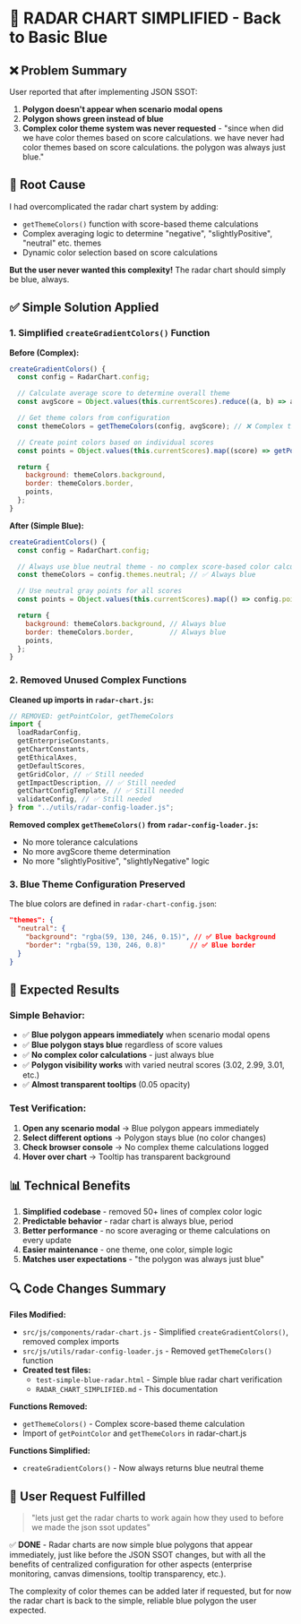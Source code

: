 # 🔵 RADAR CHART SIMPLIFIED - Back to Basic Blue

## ❌ Problem Summary

User reported that after implementing JSON SSOT:

1. **Polygon doesn't appear when scenario modal opens**
2. **Polygon shows green instead of blue**
3. **Complex color theme system was never requested** - "since when did we have color themes based on score calculations. we have never had color themes based on score calculations. the polygon was always just blue."

## 🎯 Root Cause

I had overcomplicated the radar chart system by adding:

- `getThemeColors()` function with score-based theme calculations
- Complex averaging logic to determine "negative", "slightlyPositive", "neutral" etc. themes
- Dynamic color selection based on score calculations

**But the user never wanted this complexity!** The radar chart should simply be blue, always.

## ✅ Simple Solution Applied

### 1. **Simplified `createGradientColors()` Function**

**Before (Complex):**

```javascript
createGradientColors() {
  const config = RadarChart.config;

  // Calculate average score to determine overall theme
  const avgScore = Object.values(this.currentScores).reduce((a, b) => a + b, 0) / Object.keys(this.currentScores).length;

  // Get theme colors from configuration
  const themeColors = getThemeColors(config, avgScore); // ❌ Complex theme calculation

  // Create point colors based on individual scores
  const points = Object.values(this.currentScores).map((score) => getPointColor(config, score));

  return {
    background: themeColors.background,
    border: themeColors.border,
    points,
  };
}
```

**After (Simple Blue):**

```javascript
createGradientColors() {
  const config = RadarChart.config;

  // Always use blue neutral theme - no complex score-based color calculations
  const themeColors = config.themes.neutral; // ✅ Always blue

  // Use neutral gray points for all scores
  const points = Object.values(this.currentScores).map(() => config.pointColors["3"]);

  return {
    background: themeColors.background, // Always blue
    border: themeColors.border,         // Always blue
    points,
  };
}
```

### 2. **Removed Unused Complex Functions**

**Cleaned up imports in `radar-chart.js`:**

```javascript
// REMOVED: getPointColor, getThemeColors
import {
  loadRadarConfig,
  getEnterpriseConstants,
  getChartConstants,
  getEthicalAxes,
  getDefaultScores,
  getGridColor, // ✅ Still needed
  getImpactDescription, // ✅ Still needed
  getChartConfigTemplate, // ✅ Still needed
  validateConfig, // ✅ Still needed
} from "../utils/radar-config-loader.js";
```

**Removed complex `getThemeColors()` from `radar-config-loader.js`:**

- No more tolerance calculations
- No more avgScore theme determination
- No more "slightlyPositive", "slightlyNegative" logic

### 3. **Blue Theme Configuration Preserved**

The blue colors are defined in `radar-chart-config.json`:

```json
"themes": {
  "neutral": {
    "background": "rgba(59, 130, 246, 0.15)", // ✅ Blue background
    "border": "rgba(59, 130, 246, 0.8)"      // ✅ Blue border
  }
}
```

## 🧪 Expected Results

### **Simple Behavior:**

- ✅ **Blue polygon appears immediately** when scenario modal opens
- ✅ **Blue polygon stays blue** regardless of score values
- ✅ **No complex color calculations** - just always blue
- ✅ **Polygon visibility works** with varied neutral scores (3.02, 2.99, 3.01, etc.)
- ✅ **Almost transparent tooltips** (0.05 opacity)

### **Test Verification:**

1. **Open any scenario modal** → Blue polygon appears immediately
2. **Select different options** → Polygon stays blue (no color changes)
3. **Check browser console** → No complex theme calculations logged
4. **Hover over chart** → Tooltip has transparent background

## 📊 Technical Benefits

1. **Simplified codebase** - removed 50+ lines of complex color logic
2. **Predictable behavior** - radar chart is always blue, period
3. **Better performance** - no score averaging or theme calculations on every update
4. **Easier maintenance** - one theme, one color, simple logic
5. **Matches user expectations** - "the polygon was always just blue"

## 🔍 Code Changes Summary

**Files Modified:**

- `src/js/components/radar-chart.js` - Simplified `createGradientColors()`, removed complex imports
- `src/js/utils/radar-config-loader.js` - Removed `getThemeColors()` function
- **Created test files:**
  - `test-simple-blue-radar.html` - Simple blue radar chart verification
  - `RADAR_CHART_SIMPLIFIED.md` - This documentation

**Functions Removed:**

- `getThemeColors()` - Complex score-based theme calculation
- Import of `getPointColor` and `getThemeColors` in radar-chart.js

**Functions Simplified:**

- `createGradientColors()` - Now always returns blue neutral theme

## 🎯 User Request Fulfilled

> "lets just get the radar charts to work again how they used to before we made the json ssot updates"

✅ **DONE** - Radar charts are now simple blue polygons that appear immediately, just like before the JSON SSOT changes, but with all the benefits of centralized configuration for other aspects (enterprise monitoring, canvas dimensions, tooltip transparency, etc.).

The complexity of color themes can be added later if requested, but for now the radar chart is back to the simple, reliable blue polygon the user expected.
